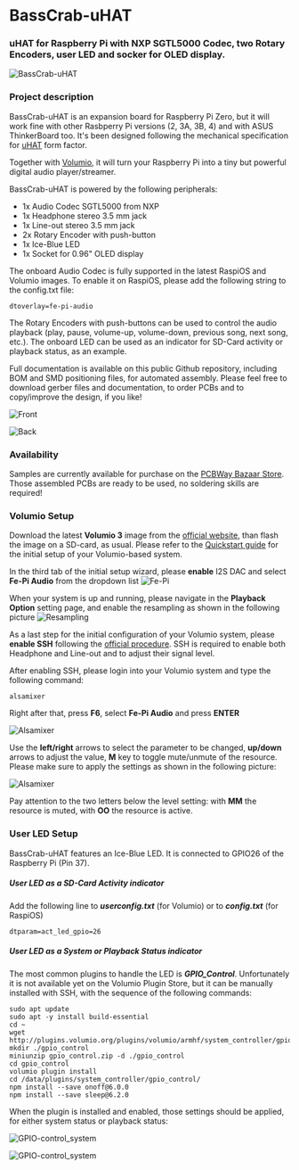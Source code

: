 # BassCrab-uHAT

### uHAT for Raspberry Pi with NXP SGTL5000 Codec, two Rotary Encoders, user LED and socker for OLED display.

![BassCrab-uHAT](https://raw.githubusercontent.com/Darmur/basscrab-uhat/main/pictures/pict05.jpg)

### Project description
BassCrab-uHAT is an expansion board for Raspberry Pi Zero, but it will work fine with other Rasbperry Pi versions (2, 3A, 3B, 4) and with ASUS ThinkerBoard too. It's been designed following the mechanical specification for [uHAT](https://github.com/raspberrypi/hats/blob/master/uhat-board-mechanical.pdf) form factor.

Together with [Volumio](https://volumio.com/), it will turn your Raspberry Pi into a tiny but powerful digital audio player/streamer.

BassCrab-uHAT is powered by the following peripherals:

- 1x Audio Codec SGTL5000 from NXP
- 1x Headphone stereo 3.5 mm jack
- 1x Line-out stereo 3.5 mm jack
- 2x Rotary Encoder with push-button
- 1x Ice-Blue LED
- 1x Socket for 0.96" OLED display

The onboard Audio Codec is fully supported in the latest RaspiOS and Volumio images.
To enable it on RaspiOS, please add the following string to the config.txt file:

```
dtoverlay=fe-pi-audio
```

The Rotary Encoders with push-buttons can be used to control the audio playback (play, pause, volume-up, volume-down, previous song, next song, etc.). The onboard LED can be used as an indicator for SD-Card activity or playback status, as an example.

Full documentation is available on this public Github repository, including BOM and SMD positioning files, for automated assembly. Please feel free to download gerber files and documentation, to order PCBs and to copy/improve the design, if you like!

![Front](https://raw.githubusercontent.com/Darmur/basscrab-uhat/main/pictures/front.jpg)

![Back](https://raw.githubusercontent.com/Darmur/basscrab-uhat/main/pictures/back.jpg)


### Availability

Samples are currently available for purchase on the [PCBWay Bazaar Store](https://www.pcbway.com/project/gifts_detail/BassCrab_uHAT_5812f497.html).
Those assembled PCBs are ready to be used, no soldering skills are required!

### Volumio Setup

Download the latest **Volumio 3** image from the [official website](https://volumio.com/en/get-started/), than flash the image on a SD-card, as usual. Please refer to the [Quickstart guide](https://cdn.volumio.com/wp-content/uploads/2021/09/Quick-Start-Guide-Volumio.pdf) for the initial setup of your Volumio-based system.

In the third tab of the initial setup wizard, please **enable** I2S DAC and select **Fe-Pi Audio** from the dropdown list
![Fe-Pi](https://raw.githubusercontent.com/Darmur/basscrab-uhat/main/volumio_settings/audio_output.png)

When your system is up and running, please navigate in the **Playback Option** setting page, and enable the resampling as shown in the following picture
![Resampling](https://raw.githubusercontent.com/Darmur/basscrab-uhat/main/volumio_settings/audio_resampling.png)

As a last step for the initial configuration of your Volumio system, please **enable SSH** following the [official procedure](https://volumio.github.io/docs/User_Manual/SSH.html).
SSH is required to enable both Headphone and Line-out and to adjust their signal level.

After enabling SSH, please login into your Volumio system and type the following command:

```
alsamixer
```

Right after that, press **F6**, select **Fe-Pi Audio** and press **ENTER**

![Alsamixer](https://raw.githubusercontent.com/Darmur/basscrab-uhat/main/volumio_settings/alsamixer_select_card.png)

Use the **left/right** arrows to select the parameter to be changed, **up/down** arrows to adjust the value, **M** key to toggle mute/unmute of the resource. Please make sure to apply the settings as shown in the following picture:

![Alsamixer](https://raw.githubusercontent.com/Darmur/basscrab-uhat/main/volumio_settings/alsamixer_settings.png)

Pay attention to the two letters below the level setting: with **MM** the resource is muted, with **OO** the resource is active.


### User LED Setup

BassCrab-uHAT features an Ice-Blue LED. It is connected to GPIO26 of the Raspberry Pi (Pin 37).

##### User LED as a SD-Card Activity indicator

Add the following line to ***userconfig.txt*** (for Volumio) or to ***config.txt*** (for RaspiOS)
```
dtparam=act_led_gpio=26
```

##### User LED as a System or Playback Status indicator

The most common plugins to handle the LED is ***GPIO_Control***.
Unfortunately it is not available yet on the Volumio Plugin Store, but it can be manually installed with SSH, with the sequence of the following commands:
```
sudo apt update
sudo apt -y install build-essential
cd ~
wget http://plugins.volumio.org/plugins/volumio/armhf/system_controller/gpio_control/gpio_control.zip
mkdir ./gpio_control
miniunzip gpio_control.zip -d ./gpio_control
cd gpio_control
volumio plugin install
cd /data/plugins/system_controller/gpio_control/
npm install --save onoff@6.0.0
npm install --save sleep@6.2.0
```

When the plugin is installed and enabled, those settings should be applied, for either system status or playback status:

![GPIO-control_system](https://raw.githubusercontent.com/Darmur/basscrab-uhat/main/volumio_settings/gpio-control_system.png)

![GPIO-control_system](https://raw.githubusercontent.com/Darmur/basscrab-uhat/main/volumio_settings/gpio-control_playback.png)


